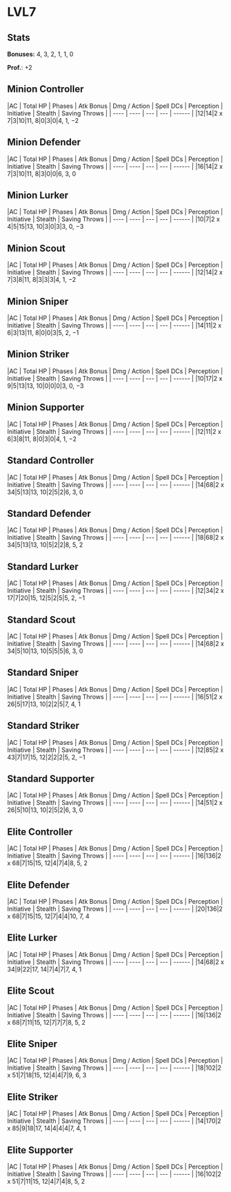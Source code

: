 # LVL7
## Stats
**Bonuses:**
4, 3, 2, 1, 1, 0

**Prof.**: +2
## Minion Controller
|AC  | Total HP  | Phases | Atk Bonus | Dmg / Action | Spell DCs | Perception | Initiative | Stealth | Saving Throws |
| ---- | ---- | --- | --- | ------ |
|12|14|2 x 7|3|10|11, 8|0|3|0|4, 1, −2
## Minion Defender
|AC  | Total HP  | Phases | Atk Bonus | Dmg / Action | Spell DCs | Perception | Initiative | Stealth | Saving Throws |
| ---- | ---- | --- | --- | ------ |
|16|14|2 x 7|3|10|11, 8|3|0|0|6, 3, 0
## Minion Lurker
|AC  | Total HP  | Phases | Atk Bonus | Dmg / Action | Spell DCs | Perception | Initiative | Stealth | Saving Throws |
| ---- | ---- | --- | --- | ------ |
|10|7|2 x 4|5|15|13, 10|3|0|3|3, 0, −3
## Minion Scout
|AC  | Total HP  | Phases | Atk Bonus | Dmg / Action | Spell DCs | Perception | Initiative | Stealth | Saving Throws |
| ---- | ---- | --- | --- | ------ |
|12|14|2 x 7|3|8|11, 8|3|3|3|4, 1, −2
## Minion Sniper
|AC  | Total HP  | Phases | Atk Bonus | Dmg / Action | Spell DCs | Perception | Initiative | Stealth | Saving Throws |
| ---- | ---- | --- | --- | ------ |
|14|11|2 x 6|3|13|11, 8|0|0|3|5, 2, −1
## Minion Striker
|AC  | Total HP  | Phases | Atk Bonus | Dmg / Action | Spell DCs | Perception | Initiative | Stealth | Saving Throws |
| ---- | ---- | --- | --- | ------ |
|10|17|2 x 9|5|13|13, 10|0|0|0|3, 0, −3
## Minion Supporter
|AC  | Total HP  | Phases | Atk Bonus | Dmg / Action | Spell DCs | Perception | Initiative | Stealth | Saving Throws |
| ---- | ---- | --- | --- | ------ |
|12|11|2 x 6|3|8|11, 8|0|3|0|4, 1, −2
## Standard Controller
|AC  | Total HP  | Phases | Atk Bonus | Dmg / Action | Spell DCs | Perception | Initiative | Stealth | Saving Throws |
| ---- | ---- | --- | --- | ------ |
|14|68|2 x 34|5|13|13, 10|2|5|2|6, 3, 0
## Standard Defender
|AC  | Total HP  | Phases | Atk Bonus | Dmg / Action | Spell DCs | Perception | Initiative | Stealth | Saving Throws |
| ---- | ---- | --- | --- | ------ |
|18|68|2 x 34|5|13|13, 10|5|2|2|8, 5, 2
## Standard Lurker
|AC  | Total HP  | Phases | Atk Bonus | Dmg / Action | Spell DCs | Perception | Initiative | Stealth | Saving Throws |
| ---- | ---- | --- | --- | ------ |
|12|34|2 x 17|7|20|15, 12|5|2|5|5, 2, −1
## Standard Scout
|AC  | Total HP  | Phases | Atk Bonus | Dmg / Action | Spell DCs | Perception | Initiative | Stealth | Saving Throws |
| ---- | ---- | --- | --- | ------ |
|14|68|2 x 34|5|10|13, 10|5|5|5|6, 3, 0
## Standard Sniper
|AC  | Total HP  | Phases | Atk Bonus | Dmg / Action | Spell DCs | Perception | Initiative | Stealth | Saving Throws |
| ---- | ---- | --- | --- | ------ |
|16|51|2 x 26|5|17|13, 10|2|2|5|7, 4, 1
## Standard Striker
|AC  | Total HP  | Phases | Atk Bonus | Dmg / Action | Spell DCs | Perception | Initiative | Stealth | Saving Throws |
| ---- | ---- | --- | --- | ------ |
|12|85|2 x 43|7|17|15, 12|2|2|2|5, 2, −1
## Standard Supporter
|AC  | Total HP  | Phases | Atk Bonus | Dmg / Action | Spell DCs | Perception | Initiative | Stealth | Saving Throws |
| ---- | ---- | --- | --- | ------ |
|14|51|2 x 26|5|10|13, 10|2|5|2|6, 3, 0
## Elite Controller
|AC  | Total HP  | Phases | Atk Bonus | Dmg / Action | Spell DCs | Perception | Initiative | Stealth | Saving Throws |
| ---- | ---- | --- | --- | ------ |
|16|136|2 x 68|7|15|15, 12|4|7|4|8, 5, 2
## Elite Defender
|AC  | Total HP  | Phases | Atk Bonus | Dmg / Action | Spell DCs | Perception | Initiative | Stealth | Saving Throws |
| ---- | ---- | --- | --- | ------ |
|20|136|2 x 68|7|15|15, 12|7|4|4|10, 7, 4
## Elite Lurker
|AC  | Total HP  | Phases | Atk Bonus | Dmg / Action | Spell DCs | Perception | Initiative | Stealth | Saving Throws |
| ---- | ---- | --- | --- | ------ |
|14|68|2 x 34|9|22|17, 14|7|4|7|7, 4, 1
## Elite Scout
|AC  | Total HP  | Phases | Atk Bonus | Dmg / Action | Spell DCs | Perception | Initiative | Stealth | Saving Throws |
| ---- | ---- | --- | --- | ------ |
|16|136|2 x 68|7|11|15, 12|7|7|7|8, 5, 2
## Elite Sniper
|AC  | Total HP  | Phases | Atk Bonus | Dmg / Action | Spell DCs | Perception | Initiative | Stealth | Saving Throws |
| ---- | ---- | --- | --- | ------ |
|18|102|2 x 51|7|18|15, 12|4|4|7|9, 6, 3
## Elite Striker
|AC  | Total HP  | Phases | Atk Bonus | Dmg / Action | Spell DCs | Perception | Initiative | Stealth | Saving Throws |
| ---- | ---- | --- | --- | ------ |
|14|170|2 x 85|9|18|17, 14|4|4|4|7, 4, 1
## Elite Supporter
|AC  | Total HP  | Phases | Atk Bonus | Dmg / Action | Spell DCs | Perception | Initiative | Stealth | Saving Throws |
| ---- | ---- | --- | --- | ------ |
|16|102|2 x 51|7|11|15, 12|4|7|4|8, 5, 2
